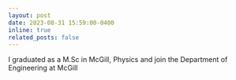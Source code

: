 ```yaml
---
layout: post
date: 2023-08-31 15:59:00-0400
inline: true
related_posts: false
---
```



I graduated as a M.Sc in McGill, Physics and join the Department of Engineering at McGill
